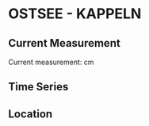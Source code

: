 # OSTSEE - KAPPELN

## Current Measurement

Current measurement: <Value topic="rivers/pegel-online/OSTSEE/KAPPELN/measurementValue"/> cm

## Time Series

<TimeSeries topic="rivers/pegel-online/OSTSEE/KAPPELN/measurementValue" period="week" />

## Location

<WorldMap>
  <Marker lat="54.66438391176661" lon="9.937938134263065" labelTopic="rivers/pegel-online/OSTSEE/KAPPELN" />
</WorldMap>
